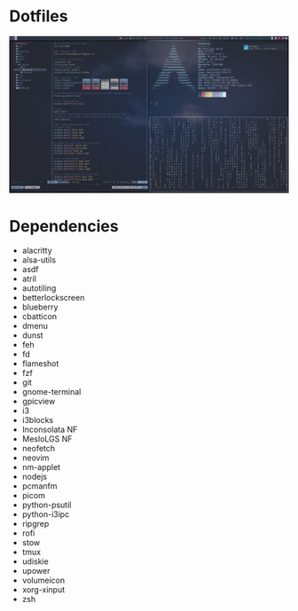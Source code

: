 # Dotfiles
![Alt text](./screenshots/arch.png "Arch")

# Dependencies
- alacritty
- alsa-utils
- asdf
- atril
- autotiling
- betterlockscreen
- blueberry
- cbatticon
- dmenu
- dunst
- feh
- fd
- flameshot
- fzf
- git
- gnome-terminal
- gpicview
- i3
- i3blocks
- Inconsolata NF
- MesloLGS NF
- neofetch
- neovim
- nm-applet
- nodejs
- pcmanfm
- picom
- python-psutil
- python-i3ipc
- ripgrep
- rofi
- stow
- tmux
- udiskie
- upower
- volumeicon
- xorg-xinput
- zsh
